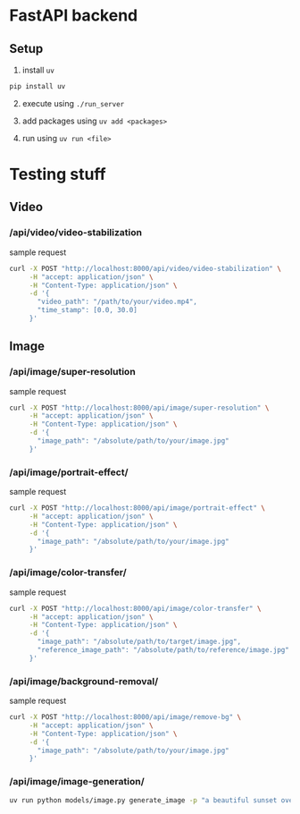 # FastAPI backend
## Setup
1. install `uv`
```bash
pip install uv
```

2. execute using `./run_server`

3. add packages using `uv add <packages>`

4. run using `uv run <file>`


# Testing stuff
## Video
### /api/video/video-stabilization
sample request
```bash
curl -X POST "http://localhost:8000/api/video/video-stabilization" \
     -H "accept: application/json" \
     -H "Content-Type: application/json" \
     -d '{
       "video_path": "/path/to/your/video.mp4",
       "time_stamp": [0.0, 30.0]
     }'
```
## Image
### /api/image/super-resolution
sample request
```bash
curl -X POST "http://localhost:8000/api/image/super-resolution" \
     -H "accept: application/json" \
     -H "Content-Type: application/json" \
     -d '{
       "image_path": "/absolute/path/to/your/image.jpg"
     }'
```
### /api/image/portrait-effect/
sample request
```bash
curl -X POST "http://localhost:8000/api/image/portrait-effect" \
     -H "accept: application/json" \
     -H "Content-Type: application/json" \
     -d '{
       "image_path": "/absolute/path/to/your/image.jpg"
     }'
```
### /api/image/color-transfer/
sample request
```bash
curl -X POST "http://localhost:8000/api/image/color-transfer" \
     -H "accept: application/json" \
     -H "Content-Type: application/json" \
     -d '{
       "image_path": "/absolute/path/to/target/image.jpg",
       "reference_image_path": "/absolute/path/to/reference/image.jpg"
     }'
```

### /api/image/background-removal/
sample request
```bash
curl -X POST "http://localhost:8000/api/image/remove-bg" \
     -H "accept: application/json" \
     -H "Content-Type: application/json" \
     -d '{
       "image_path": "/absolute/path/to/your/image.jpg"
     }'
```

### /api/image/image-generation/
```bash
uv run python models/image.py generate_image -p "a beautiful sunset over mountains" -o test_generation.png --steps 20
```